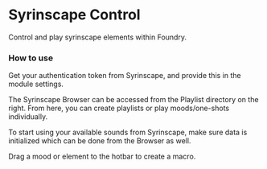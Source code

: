 # Syrinscape Control

Control and play syrinscape elements within Foundry.

### How to use
Get your authentication token from Syrinscape, and provide this in the module settings.

The Syrinscape Browser can be accessed from the Playlist directory on the right. From here, you can create playlists or play moods/one-shots individually.

To start using your available sounds from Syrinscape, make sure data is initialized which can be done from the Browser as well.

Drag a mood or element to the hotbar to create a macro.
